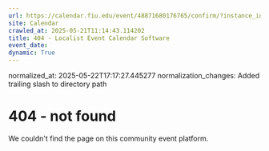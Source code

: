 ```yaml
---
url: https://calendar.fiu.edu/event/48871680176765/confirm/?instance_id=49163452243518&return=https%3A%2F%2Fcalendar.fiu.edu%2Fcalendar%3Fevent_types%255B%255D%3D121720
site: Calendar
crawled_at: 2025-05-21T11:14:43.114202
title: 404 - Localist Event Calendar Software
event_date: 
dynamic: True
---
```

normalized_at: 2025-05-22T17:17:27.445277
normalization_changes: Added trailing slash to directory path

# 404 - not found
We couldn't find the page on this community event platform.
